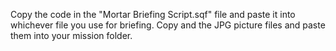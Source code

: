 Copy the code in the "Mortar Briefing Script.sqf" file and paste it into whichever file you use for briefing.
Copy and the JPG picture files and paste them into your mission folder. 
